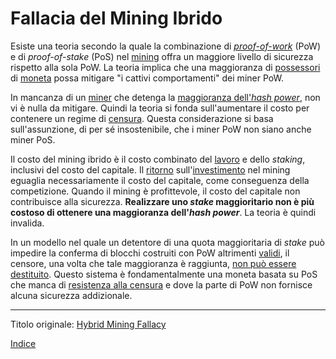 # Fallacia del Mining Ibrido



Esiste una teoria secondo la quale la combinazione di [_proof-of-work_](ch101-glossary.md#prova) (PoW) e di _proof-of-stake_ (PoS) nel [mining](ch101-glossary.md#centro-di-mining-mine) offra un maggiore livello di sicurezza rispetto alla sola PoW. La teoria implica che una maggioranza di [possessori](ch101-glossary.md#proprietario) di [moneta](ch101-glossary.md#moneta) possa mitigare "i cattivi comportamenti" dei miner PoW.

In mancanza di un [miner](ch101-glossary.md#miner) che detenga la [maggioranza dell'_hash power_](ch101-glossary.md#maggioranza-dellhash-power), non vi è nulla da mitigare. Quindi la teoria si fonda sull'aumentare il costo per contenere un regime di [censura](ch101-glossary.md#censura). Questa considerazione si basa sull'assunzione, di per sé insostenibile, che i miner PoW non siano anche miner PoS.  

Il costo del mining ibrido è il costo combinato del [lavoro](ch101-glossary.md#lavoro) e dello _staking_, inclusivi del costo del capitale. Il [ritorno](ch101-glossary.md#interesse) sull'[investimento](ch101-glossary.md#dare-in-prestito---investire) nel mining eguaglia necessariamente il costo del capitale, come conseguenza della competizione. Quando il mining è profittevole, il costo del capitale non contribuisce alla sicurezza. **Realizzare uno _stake_ maggioritario non è più costoso di ottenere una maggioranza dell'_hash power_**. La teoria è quindi invalida.

In un modello nel quale un detentore di una quota maggioritaria di _stake_ può impedire la conferma di blocchi costruiti con PoW altrimenti [validi](ch101-glossary.md#validità), il censore, una volta che tale maggioranza è raggiunta, [non può essere destituito](ch072-proof-of-stake-fallacy.md). Questo sistema è fondamentalmente una moneta basata su PoS che manca di [resistenza alla censura](ch028-censorship-resistance-property.md) e dove la parte di PoW non fornisce alcuna sicurezza addizionale.

---

Titolo originale: [Hybrid Mining Fallacy](https://github.com/libbitcoin/libbitcoin-system/wiki/Hybrid-Mining-Fallacy)

[Indice](/README.md)

